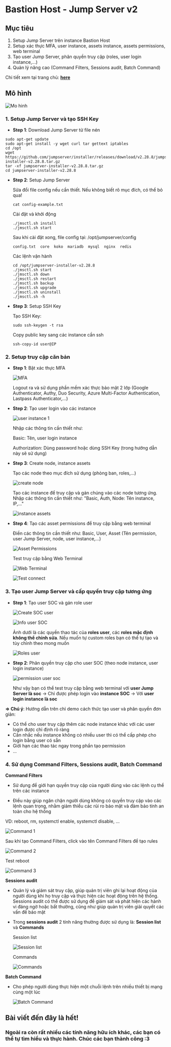 # Bastion Host - Jump Server v2
## Mục tiêu
1. Setup Jump Server trên instance Bastion Host
2. Setup xác thực MFA, user instance, assets instance, assets permissions, web terminal
3. Tạo user Jump Server, phân quyền truy cập (roles, user login instance,...)
4. Quản lý nâng cao (Command Filters, Sessions audit, Batch Command)

Chi tiết xem tại trang chủ: **[here](https://docs.jumpserver.org/zh/v2/)**
## Mô hình
![Mo hinh](Picture/Mo%20hinh.png)

### 1. Setup Jump Server và tạo SSH Key
- **Step 1**: Download Jump Server từ file nén
```console
sudo apt-get update
sudo apt-get install -y wget curl tar gettext iptables
cd /opt
wget https://github.com/jumpserver/installer/releases/download/v2.28.8/jumpserver-installer-v2.28.8.tar.gz
tar -xf jumpserver-installer-v2.28.8.tar.gz
cd jumpserver-installer-v2.28.8
```
- **Step 2**: Setup Jump Server
    
    Sửa đổi file config nếu cần thiết. Nếu không biết rõ mục đích, có thể bỏ qua!
    ```console
    cat config-example.txt
    ```
    Cài đặt và khởi động
    ```console
    ./jmsctl.sh install
    ./jmsctl.sh start
    ```
    Sau khi cài đặt xong, file config tại: /opt/jumpserver/config
    ```console
    config.txt  core  koko  mariadb  mysql  nginx  redis
    ```
    Các lệnh vận hành
    ```console
    cd /opt/jumpserver-installer-v2.28.8
    ./jmsctl.sh start
    ./jmsctl.sh down
    ./jmsctl.sh restart
    ./jmsctl.sh backup
    ./jmsctl.sh upgrade
    ./jmsctl.sh uninstall
    ./jmsctl.sh -h
    ```
- **Step 3**: Setup SSH Key
    
    Tạo SSH Key:
    ```console
    sudo ssh-keygen -t rsa
    ```
    Copy public key sang các instance cần ssh
    ```console
    ssh-copy-id user@IP
    ```

### 2. Setup truy cập căn bản
- **Step 1**: Bật xác thực MFA

    ![MFA](Picture/Authentication%20MFA.jpg)

    Logout ra và sử dụng phần mềm xác thực bảo mật 2 lớp (Google Authenticator, Authy, Duo Security, Azure Multi-Factor Authentication, Lastpass Authenticator,...)

- **Step 2**: Tạo user login vào các instance

    ![user instance 1](Picture/User%20instance%201.png)

    Nhập các thông tin cần thiết như:

    Basic: Tên, user login instance
    
    Authorization: Dùng password hoặc dùng SSH Key (trong hướng dẫn này sẽ sử dụng)
- **Step 3**: Create node, instance assets

    Tạo các node theo mục đích sử dụng (phòng ban, roles,...)
    
    ![create node](Picture/Create%20node.png)
    
    Tạo các instance để truy cập và gán chúng vào các node tương ứng. Nhập các thông tin cần thiết như: "Basic, Auth, Node: Tên instance, IP,..."

    ![instance assets](Picture/Create%20instance.png)
    
- **Step 4**: Tạo các asset permissions để truy cập bằng web terminal

    Điền các thông tin cần thiết như: Basic, User, Asset (Tên permission, user Jump Server, node, user instance,...)

    ![Asset Permissions](Picture/Asset%20permissions.png)

    Test truy cập bằng Web Terminal

    ![Web Terminal](Picture/Web%20Terminal.png)

    ![Test connect](Picture/Test%20connect%20web%20terminal.png)

### 3. Tạo user Jump Server và cấp quyền truy cập tương ứng
- **Step 1**: Tạo user SOC và gán role user

    ![Create SOC user](Picture/Create%20user%20Jump%20Server.png)

    ![Info user SOC](Picture/Info%20user%20Jump%20Server.png)

    Ảnh dưới là các quyền thao tác của **roles user**, các **roles mặc định không thể chỉnh sửa**. Nếu muốn tự custom roles bạn có thể tự tạo và tùy chỉnh theo mong muốn

    ![Roles user](Picture/Role%20defau%20for%20user.png)

- **Step 2**: Phân quyền truy cập cho user SOC (theo node instance, user login instance)

    ![permission user soc](Picture/Permission%20for%20user%20soc.png)

    Như vậy bạn có thể test truy cập bằng web terminal với **user Jump Server là soc** -> Chỉ được phép login vào **instance SOC** -> Với **user login instance là soc**

**=> Chú ý**: Hướng dẫn trên chỉ demo cách thức tạo user và phân quyền đơn giản:
- Có thể cho user truy cập thêm các node instance khác với các user login được chỉ định rõ ràng
- Cân nhắc nếu instance không có nhiều user thì có thể cấp phép cho login bằng user có sẵn
- Giới hạn các thao tác ngay trong phần tạo permission
- ...

### 4. Sử dụng Command Filters, Sessions audit, Batch Command

**Command Filters**

- Sử dụng để giới hạn quyền truy cập của người dùng vào các lệnh cụ thể trên các instance

- Điều này giúp ngăn chặn người dùng không có quyền truy cập vào các lệnh quan trọng, nhằm giảm thiểu các rủi ro bảo mật và đảm bảo tính an toàn cho hệ thống

VD: reboot, rm, systemctl enable, systemctl disable, ...

![Command 1](Picture/Command%20Filters%201.png)

Sau khi tạo Command Filters, click vào tên Command Filters để tạo rules

![Command 2](Picture/Command%20Filters%202.png)

Test reboot

![Command 3](Picture/Command%20Filters%203.png)

**Sessions audit**

- Quản lý và giám sát truy cập, giúp quản trị viên ghi lại hoạt động của người dùng khi họ truy cập và thực hiện các hoạt động trên hệ thống. Sessions audit có thể được sử dụng để giám sát và phát hiện các hành vi đáng ngờ hoặc bất thường, cũng như giúp quản trị viên giải quyết các vấn đề bảo mật
- Trong **sessions audit** 2 tính năng thường được sử dụng là: **Session list** và **Commands**

    Session list

    ![Session list](Picture/Session%20list.png)

    Commands

    ![Commands](Picture/Commands.png)

**Batch Command**

- Cho phép người dùng thực hiện một chuỗi lệnh trên nhiều thiết bị mạng cùng một lúc

    ![Batch Command](Picture/Batch%20Command.png)

## Bài viết đến đây là hết! 

### Ngoài ra còn rất nhiều các tính năng hữu ích khác, các bạn có thể tự tìm hiểu và thực hành. Chúc các bạn thành công :3
